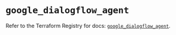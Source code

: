# `google_dialogflow_agent`

Refer to the Terraform Registry for docs: [`google_dialogflow_agent`](https://registry.terraform.io/providers/hashicorp/google/6.37.0/docs/resources/dialogflow_agent).
